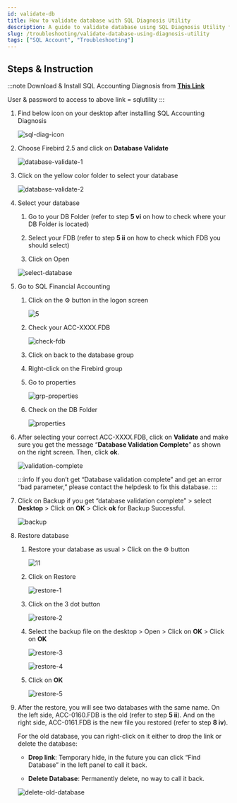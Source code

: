 ```yaml
---
id: validate-db
title: How to validate database with SQL Diagnosis Utility
description: A guide to validate database using SQL Diagnosis Utility for SQL Account
slug: /troubleshooting/validate-database-using-diagnosis-utility
tags: ["SQL Account", "Troubleshooting"]
---
```

## Steps & Instruction

:::note
Download & Install SQL Accounting Diagnosis from [**This Link**](http://www.sql.com.my/utility/SQLAccDiagnosis-setup.exe)

User & password to access to above link = sqlutility
:::

1. Find below icon on your desktop after installing SQL Accounting Diagnosis

   ![sql-diag-icon](../../static/img/troubleshooting/validate-db/sql-diag-icon.png)

2. Choose Firebird 2.5 and click on **Database Validate**

   ![database-validate-1](../../static/img/troubleshooting/validate-db/database-validate-1.png)

3. Click on the yellow color folder to select your database

   ![database-validate-2](../../static/img/troubleshooting/validate-db/database-validate-2.png)

4. Select your database

   1. Go to your DB Folder (refer to step **5 vi** on how to check where your DB Folder is located)

   2. Select your FDB (refer to step **5 ii** on how to check which FDB you should select)

   3. Click on Open

   ![select-database](../../static/img/troubleshooting/validate-db/select-database.png)

5. Go to SQL Financial Accounting

   1. Click on the ⚙️ button in the logon screen

      ![5](../../static/img/getting-started/database/backup-restore/7.png)

   2. Check your ACC-XXXX.FDB

      ![check-fdb](../../static/img/troubleshooting/validate-db/check-fdb.png)

   3. Click on back to the database group

   4. Right-click on the Firebird group

   5. Go to properties

      ![grp-properties](../../static/img/troubleshooting/validate-db/grp-properties.png)

   6. Check on the DB Folder

      ![properties](../../static/img/troubleshooting/validate-db/properties.png)

6. After selecting your correct ACC-XXXX.FDB, click on **Validate** and make sure you get the message “**Database Validation Complete**” as shown on the right screen. Then, click **ok**.

   ![validation-complete](../../static/img/troubleshooting/validate-db/validation-complete.png)

   :::info
   If you don’t get “Database validation complete” and get an error “bad parameter,” please contact the helpdesk to fix this database.
   :::

7. Click on Backup if you get “database validation complete” > select **Desktop** > Click on **OK** > Click **ok** for Backup Successful.

   ![backup](../../static/img/troubleshooting/validate-db/backup.png)

8. Restore database

   1. Restore your database as usual > Click on the ⚙️ button

      ![11](../../static/img/getting-started/database/backup-restore/7.png)

   2. Click on Restore

      ![restore-1](../../static/img/troubleshooting/validate-db/restore-1.png)

   3. Click on the 3 dot button

      ![restore-2](../../static/img/troubleshooting/validate-db/restore-2.png)

   4. Select the backup file on the desktop > Open > Click on **OK** > Click on **OK**

      ![restore-3](../../static/img/troubleshooting/validate-db/restore-3.png)

      ![restore-4](../../static/img/troubleshooting/validate-db/restore-4.png)

   5. Click on **OK**

      ![restore-5](../../static/img/troubleshooting/validate-db/restore-5.png)

9. After the restore, you will see two databases with the same name. On the left side, ACC-0160.FDB is the old (refer to step **5 ii**). And on the right side, ACC-0161.FDB is the new file you restored (refer to step **8 iv**).

   For the old database, you can right-click on it either to drop the link or delete the database:

   - **Drop link**: Temporary hide, in the future you can click “Find Database” in the left panel to call it back.

   - **Delete Database**: Permanently delete, no way to call it back.

   ![delete-old-database](../../static/img/troubleshooting/validate-db/delete-old-database.png)
